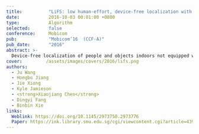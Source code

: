 ```yaml
---
title:          "LiFS: low human-effort, device-free localization with fine-grained subcarrier information"
date:           2016-10-03 00:01:00 +0800
type:           Algorithm
selected:       false
conference:     Mobicom
pub:            "Mobicom’16  (CCF-A)"
pub_date:       "2016"
abstract: >-
  Device-free localization of people and objects indoors not equipped with radios is playing a critical role in many emerging applications. This paper presents an accurate model-based device-free localization system LiFS, implemented on cheap commercial off-the-shelf (COTS) Wi-Fi devices. Unlike previous COTS device-based work, LiFS is able to localize a target accurately without offline training. The basic idea is simple: channel state information (CSI) is sensitive to a target's location and by modelling the CSI measurements of multiple wireless links as a set of power fading based equations, the target location can be determined. However, due to rich multipath propagation indoors, the received signal strength (RSS) or even the fine-grained CSI can not be easily modelled. We observe that even in a rich multipath environment, not all subcarriers are affected equally by multipath reflections. Our pre-processing scheme tries to identify the subcarriers not affected by multipath. Thus, CSIs on the "clean" subcarriers can be utilized for accurate localization.
cover:         /assets/images/covers/2016/lifs.png
authors:
  - Ju Wang
  - Hongbo Jiang
  - Jie Xiong
  - Kyle Jamieson
  - <strong>Xiaojiang Chen</strong>
  - Dingyi Fang
  - Binbin Xie
links:
  Weblink: https://doi.org/10.1145/2973750.2973776
  Paper: https://ink.library.smu.edu.sg/cgi/viewcontent.cgi?article=4390&context=sis_research
---
```

